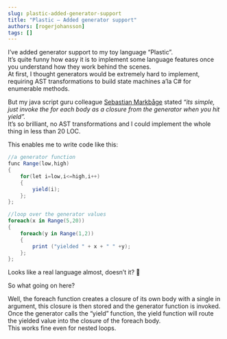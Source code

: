 ```yaml
---
slug: plastic-added-generator-support
title: "Plastic – Added generator support"
authors: [rogerjohansson]
tags: []
---
```

I’ve added generator support to my toy language “Plastic”.  
It’s quite funny how easy it is to implement some language features once you understand how they work behind the scenes.  
At first, I thought generators would be extremely hard to implement, requiring AST transformations to build state machines a’la C# for enumerable methods.

<!-- truncate -->

But my java script guru colleague [Sebastian Markbåge](http://blog.calyptus.eu/) stated *“its simple, just invoke the for each body as a closure from the generator when you hit yield”.*  
It’s so brilliant, no AST transformations and I could implement the whole thing in less than 20 LOC.

This enables me to write code like this:

```csharp
//a generator function
func Range(low,high)
{
    for(let i=low,i<=high,i++)
    {
        yield(i); 
    };
};

//loop over the generator values
foreach(x in Range(5,20))
{
    foreach(y in Range(1,2))
    {
        print ("yielded " + x + " " +y);
    };
};
```

Looks like a real language almost, doesn’t it? 🙂

So what going on here?

Well, the foreach function creates a closure of its own body with a single in argument, this closure is then stored and the generator function is invoked.  
Once the generator calls the “yield” function, the yield function will route the yielded value into the closure of the foreach body.  
This works fine even for nested loops.
